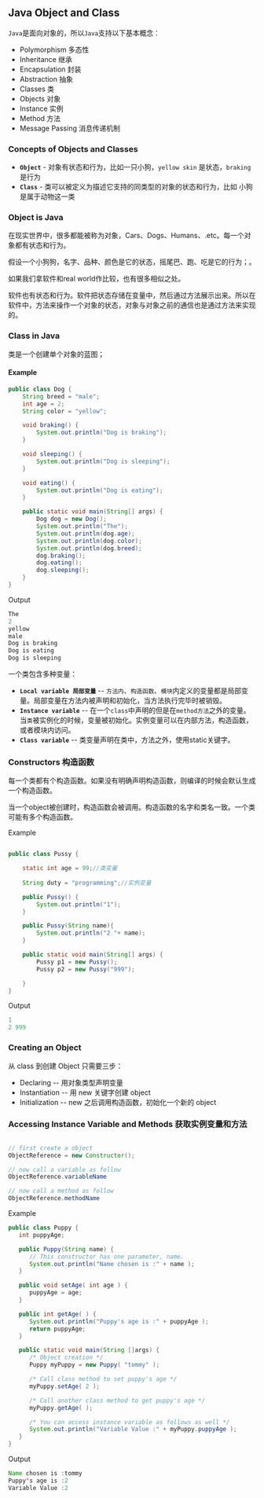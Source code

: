 ## Java Object and Class


`Java`是面向对象的，所以`Java`支持以下基本概念：

* Polymorphism 多态性
* Inheritance  继承
* Encapsulation 封装
* Abstraction 抽象
* Classes 类
* Objects 对象
* Instance 实例
* Method 方法
* Message Passing 消息传递机制

### Concepts of Objects and Classes

* **`Object`** - 对象有状态和行为，比如一只小狗，`yellow skin` 是状态，`braking` 是行为
* **`Class`** - 类可以被定义为描述它支持的同类型的对象的状态和行为，比如 小狗是属于动物这一类

### Object is Java

在现实世界中，很多都能被称为对象，Cars、Dogs、Humans、.etc。每一个对象都有状态和行为。

假设一个小狗狗，名字、品种、颜色是它的状态，摇尾巴、跑、吃是它的行为；。

如果我们拿软件和real world作比较，也有很多相似之处。

软件也有状态和行为。软件把状态存储在变量中，然后通过方法展示出来。所以在软件中，方法来操作一个对象的状态，对象与对象之前的通信也是通过方法来实现的。


### Class in Java

类是一个创建单个对象的蓝图；

#### Example

~~~java
public class Dog {
    String breed = "male";
    int age = 2;
    String color = "yellow";

    void braking() {
        System.out.println("Dog is braking");
    }

    void sleeping() {
        System.out.println("Dog is sleeping");
    }

    void eating() {
        System.out.println("Dog is eating");
    }

    public static void main(String[] args) {
        Dog dog = new Dog();
        System.out.println("The");
        System.out.println(dog.age);
        System.out.println(dog.color);
        System.out.println(dog.breed);
        dog.braking();
        dog.eating();
        dog.sleeping();
    }
}
~~~

Output

~~~java
The
2
yellow
male
Dog is braking
Dog is eating
Dog is sleeping
~~~

一个类包含多种变量：

*  **`Local variable 局部变量`** -- `方法内`、`构造函数`、`模块`内定义的变量都是局部变	量。局部变量在方法内被声明和初始化，当方法执行完毕时被销毁。
*  **`Instance variable`** -- 在一个`class`中声明的但是在`method方法`之外的变量。当`类`被实例化的时候，变量被初始化。实例变量可以在内部方法，构造函数，或者模块内访问。
* **`Class variable`** -- 类变量声明在类中，方法之外，使用static关键字。

### Constructors 构造函数

每一个类都有个构造函数。如果没有明确声明构造函数，则编译的时候会默认生成一个构造函数。

当一个object被创建时，构造函数会被调用。构造函数的名字和类名一致。一个类可能有多个构造函数。

Example

~~~java

public class Pussy {

	static int age = 99;//类变量
	
	String duty = "programming";//实例变量

    public Pussy() {
        System.out.println("1");
    }

    public Pussy(String name){
        System.out.println("2 "+ name);
    }

    public static void main(String[] args) {
        Pussy p1 = new Pussy();
        Pussy p2 = new Pussy("999");

    }
}


~~~

Output

~~~java
1
2 999
~~~

### Creating an Object

从 class 到创建 Object 只需要三步：

* Declaring -- 用对象类型声明变量
* Instantiation -- 用 new 关键字创建 object
* Initialization -- new 之后调用构造函数，初始化一个新的 object


### Accessing Instance Variable and Methods 获取实例变量和方法

~~~java

// first create a object
ObjectReference = new Constructor();

// now call a variable as follow
ObjectReference.variableName

// now call a method as follow
ObjectReference.methodName

~~~

Example

~~~java
public class Puppy {
   int puppyAge;

   public Puppy(String name) {
      // This constructor has one parameter, name.
      System.out.println("Name chosen is :" + name );
   }

   public void setAge( int age ) {
      puppyAge = age;
   }

   public int getAge( ) {
      System.out.println("Puppy's age is :" + puppyAge );
      return puppyAge;
   }

   public static void main(String []args) {
      /* Object creation */
      Puppy myPuppy = new Puppy( "tommy" );

      /* Call class method to set puppy's age */
      myPuppy.setAge( 2 );

      /* Call another class method to get puppy's age */
      myPuppy.getAge( );

      /* You can access instance variable as follows as well */
      System.out.println("Variable Value :" + myPuppy.puppyAge );
   }
}
~~~
Output

~~~java
Name chosen is :tommy
Puppy's age is :2
Variable Value :2
~~~














